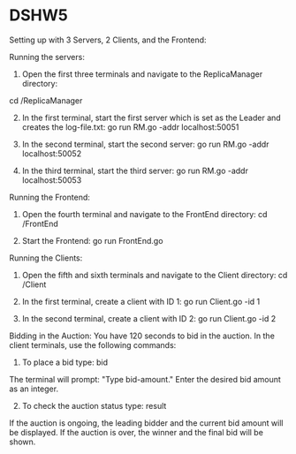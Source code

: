 # DSHW5

Setting up with 3 Servers, 2 Clients, and the Frontend:

Running the servers:

1. Open the first three terminals and navigate to the ReplicaManager directory:

cd /ReplicaManager

2. In the first terminal, start the first server which is set as the Leader and creates the log-file.txt:
go run RM.go -addr localhost:50051

3. In the second terminal, start the second server:
go run RM.go -addr localhost:50052

4. In the third terminal, start the third server:
go run RM.go -addr localhost:50053

Running the Frontend:

1. Open the fourth terminal and navigate to the FrontEnd directory:
cd /FrontEnd

2. Start the Frontend:
go run FrontEnd.go

Running the Clients:

1. Open the fifth and sixth terminals and navigate to the Client directory:
cd /Client

2. In the first terminal, create a client with ID 1:
go run Client.go -id 1

3. In the second terminal, create a client with ID 2:
go run Client.go -id 2

Bidding in the Auction:
You have 120 seconds to bid in the auction.
In the client terminals, use the following commands:

1. To place a bid type:
bid

The terminal will prompt: "Type bid-amount." Enter the desired bid amount as an integer.

2. To check the auction status type:
result

If the auction is ongoing, the leading bidder and the current bid amount will be displayed. If the auction is over, the winner and the final bid will be shown.
